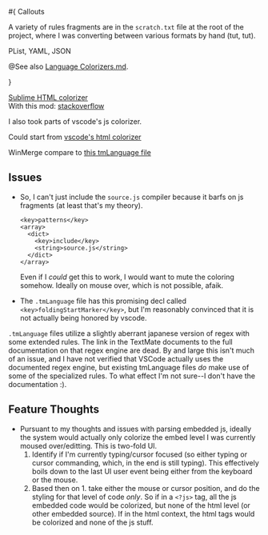 
#{ Callouts

A variety of rules fragments are in the `scratch.txt` file at the root of the project, where I was converting between various formats by hand (tut, tut).

PList, YAML, JSON

@See also [Language Colorizers.md](index://vscode.extensions.colorizers).

}

[Sublime HTML colorizer](https://github.com/bradrobertson/sublime-packages/blob/master/HTML/HTML.tmLanguage)  
With this mod: [stackoverflow](https://stackoverflow.com/questions/9655039/sublime-text-2-recognize-underscore-templates-as-html/11886848#11886848)

I also took parts of vscode's js colorizer.

Could start from [vscode's html colorizer](https://github.com/Microsoft/vscode/blob/master/extensions/html/syntaxes/html.tmLanguage.json)

WinMerge compare to [this tmLanguage file](https://github.com/johnrork/ST3-HTML-Underscore-Syntax)

## Issues

- So, I can't just include the `source.js` compiler because it barfs on js fragments (at least that's my theory).

      <key>patterns</key>
      <array>
        <dict>
          <key>include</key>
          <string>source.js</string>
        </dict>
      </array>

  Even if I *could* get this to work, I would want to mute the coloring somehow.  Ideally on mouse over, which is not possible, afaik.

- The `.tmLanguage` file has this promising decl called `<key>foldingStartMarker</key>`, but I'm reasonably convinced that it is not actually being honored by vscode.

`.tmLanguage` files utilize a slightly aberrant japanese version of regex with some extended rules.  The link in the TextMate documents to the full documentation on that regex engine are dead.  By and large this isn't much of an issue, and I have not verified that VSCode actually uses the documented regex engine, but existing tmLanguage files *do* make use of some of the specialized rules.  To what effect I'm not sure--I don't have the documentation :).

## Feature Thoughts

- Pursuant to my thoughts and issues with parsing embedded js, ideally the system would actually only colorize the embed level I was currently moused over/editting.  This is two-fold UI.
  1. Identify if I'm currently typing/cursor focused (so either typing or cursor commanding, which, in the end is still typing).  This effectively boils down to the last UI user event being either from the keyboard or the mouse.
  2. Based then on 1. take either the mouse or cursor position, and do the styling for that level of code *only*.  So if in a `<?js>` tag, all the js embedded code would be colorized, but none of the html level (or other embedded source).  If in the html context, the html tags would be colorized and none of the js stuff.

